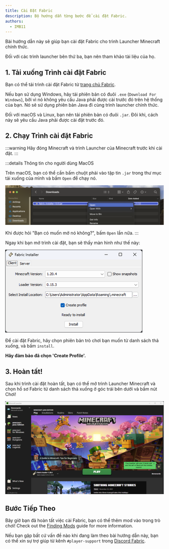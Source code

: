 ```yaml
---
title: Cài Đặt Fabric
description: Bộ hướng dẫn từng bước để cài đặt Fabric.
authors:
  - IMB11
---
```


Bài hướng dẫn này sẽ giúp bạn cài đặt Fabric cho trình Launcher Minecraft chính thức.

Đối với các trình launcher bên thứ ba, bạn nên tham khảo tài liệu của họ.

## 1. Tải xuống Trình cài đặt Fabric

Bạn có thể tải trình cài đặt Fabric từ [trang chủ Fabric](https://fabricmc.net/use/).

Nếu bạn sử dụng Windows, hãy tải phiên bản có đuôi `.exe` (`Download For Windows`), bởi vì nó không yêu cầu Java phải được cài trước đó trên hệ thống của bạn. Nó sẽ sử dụng phiên bản Java đi cùng trình launcher chính thức.

Đối với macOS và Linux, bạn nên tải phiên bản có đuôi `.jar`. Đôi khi, cách này sẽ yêu cầu Java phải được cài đặt trước đó.

## 2. Chạy Trình cài đặt Fabric

:::warning
Hãy đóng Minecraft và trình Launcher của Minecraft trước khi cài đặt.
:::

:::details Thông tin cho người dùng MacOS

Trên macOS, bạn có thể cần bấm chuột phải vào tập tin `.jar` trong thư mục tải xuống của mình và bấm `Open` để chạy nó.

![Trình cài đặt Fabric với chữ "Cài đặt" được tô đậm](/assets/players/installing-fabric/macos-downloads.png)

Khi được hỏi "Bạn có muốn mở nó không?", bấm `Open` lần nữa.
:::

Ngay khi bạn mở trình cài đặt, bạn sẽ thấy màn hình như thế này:

![Trình cài đặt Fabric với chữ "Cài đặt" được tô đậm](/assets/players/installing-fabric/installer-screen.png)

Để cài đặt Fabric, hãy chọn phiên bản trò chơi bạn muốn từ danh sách thả xuống, và bấm `install`.

**Hãy đảm bảo đã chọn 'Create Profile'.**

## 3. Hoàn tất!

Sau khi trình cài đặt hoàn tất, bạn có thể mở trình Launcher Minecraft và chọn hồ sơ Fabric từ danh sách thả xuống ở góc trái bên dưới và bấm nút Chơi!

![Trình Launcher Minecraft với hồ sơ Fabric được chọn](/assets/players/installing-fabric/launcher-screen.png)

## Bước Tiếp Theo

Bây giờ bạn đã hoàn tất việc cài Fabric, bạn có thể thêm mod vào trong trò chơi! Check out the [Finding Mods](./finding-mods) guide for more information.

Nếu bạn gặp bất cứ vấn đề nào khi đang làm theo bài hướng dẫn này, bạn có thể xin sự trợ giúp từ kênh `#player-support` trong [Discord Fabric](https://discord.gg/v6v4pMv).
